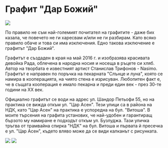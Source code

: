 # Графит "Дар Божий"  

<div class='markdown-content'>

<div class='markdown-text-content'>
<img class='float-right long float' src="https://res.cloudinary.com/dyhmxus4n/image/upload/v1735458965/1/2-2_dayqso.jpg">

<p>По правило не съм най-големият почитател на графитите - даже бих казала, че повечето не ги харесвам и/или не ги разбирам. Като всяко правило обаче и това си има изключения. Едно такова изключение е графитът "Дар Божий".</p>

<p>Графитът е създаден в края на май 2016 г. и изобразява красивата девойка Рада, облечена в народна носия и носеща в ръцете си хляб. Автор на творбата е известният артист Станислав Трифонов - Nasimo. Графитът е направен по поръчка на пекарната "Слънце и луна", която се намира в кооперацията, на чиято стена е изрисуван. Любопитен факт е, че в същата кооперация е имало пекарна и преди един век - през 30-те години на XX век.</p>

<p>Официално графитът се води на адрес ул. Шандор Петьофи 55, но на практика се вижда откъм ул. "Цар Асен". Тези улици са в района на НДК, като "Цар Асен" на практика е успоредна на бул. "Витоша". В моите търсения на графита установих, че най-удобен и гарантиращ бързото му намиране е подходът откъм ул. Бузлуджа. Тази уличка тръгва от трамвайна спирка "НДК" на бул. Витоша и първата й пресечка е ул. "Цар Асен", където вляво може да се види калканът с рисунката.</p>
</div>

<div class='markdown-gallery'>
<img class='gallery portrait' src="https://res.cloudinary.com/dyhmxus4n/image/upload/v1735458133/1/2-3_lrn5wg.jpg">
<img class='gallery portrait' src="https://res.cloudinary.com/dyhmxus4n/image/upload/v1735458134/1/2-1_fn74za.jpg">

</div>

</div>